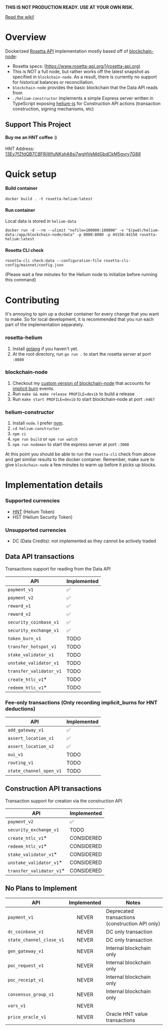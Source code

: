**THIS IS NOT PRODUCTION READY. USE AT YOUR OWN RISK.**

[Read the wiki!](https://github.com/syuan100/rosetta-helium/wiki)

# Overview
Dockerized [Rosetta API](https://www.rosetta-api.org/) implementation mostly based off of [blockchain-node](https://github.com/helium/blockchain-node):
- Rosetta specs: [https://www.rosetta-api.org/](rosetta-api.org)
- This is NOT a full node, but rather works off the latest snapshot as specified in `blockchain-node`. As a result, there is currently no support for historical balances or reconciliation.
- `blockchain-node` provides the basic blockchain that the Data API reads from
- `./helium-constructor` implements a simple Express server written in TypeScript exposing [helium-js](https://github.com/helium/helium-js) for Construction API actions (transaction construction, signing mechanisms, etc)

## Support This Project

#### Buy me an HNT coffee :)

HNT Address: [13Ey7fZfdQB7C8FRiWfuNKshA8si7wgHVeMdGbdCkM5gyry7G88](https://explorer.helium.com/accounts/13Ey7fZfdQB7C8FRiWfuNKshA8si7wgHVeMdGbdCkM5gyry7G88)

# Quick setup

#### Build container
```text
docker build . -t rosetta-helium:latest
```

#### Run container
Local data is stored in `helium-data`
```text
docker run -d --rm --ulimit "nofile=100000:100000" -v "$(pwd)/helium-data:/app/blockchain-node/data" -p 8080:8080 -p 44158:44158 rosetta-helium:latest
```

#### Rosetta CLI check
```text
rosetta-cli check:data --configuration-file rosetta-cli-config/mainnet/config.json
```
(Please wait a few minutes for the Helium node to initialize before running this command)

# Contributing
It's annoying to spin up a docker container for every change that you want to make. So for local development, it is recommended that you run each part of the implementation separately.

### rosetta-helium
1. Install [golang](https://golang.org/doc/install) if you haven't yet.
2. At the root directory, run `go run .` to start the rosetta server at port `:8080`

### blockchain-node
1. Checkout my [custom version of blockchain-node](https://github.com/syuan100/blockchain-node/tree/syuan100-rosetta-api) that accounts for [implicit burn](https://docs.helium.com/blockchain/transaction-fees/) events.
2. Run `make && make release PROFILE=devib` to build a release
3. Run `make start PROFILE=devib` to start blockchain-node at port `:4467`

### helium-constructor
1. Install `node`. I prefer [nvm](https://github.com/nvm-sh/nvm).
1. `cd helium-constructor`
2. `npm ci`
3. `npm run build` or `npm run watch`
4. `npm run nodemon` to start the express server at port `:3000`

At this point you should be able to run the `rosetta-cli` check from above and get similiar results to the docker container. Remember, make sure to give `blockchain-node` a few minutes to warm up before it picks up blocks.

# Implementation details

### Supported currencies

- [HNT](https://www.coinbase.com/price/helium) (Helium Token)
- HST (Helium Security Token)

### Unsupported currencies
- DC (Data Credits): not implemented as they cannot be actively traded

## Data API transactions
Transactions support for reading from the Data API

| API | Implemented |
|----|-----------|
| `payment_v1` | :white_check_mark: |
| `payment_v2` | :white_check_mark: |
| `reward_v1` | :white_check_mark: |
| `reward_v2` | :white_check_mark: |
| `security_coinbase_v1` | :white_check_mark: |
| `security_exchange_v1` | :white_check_mark: |
| `token_burn_v1` | TODO |
| `transfer_hotspot_v1` | TODO |
|  `stake_validator_v1` | TODO |
|  `unstake_validator_v1` | TODO |
|  `transfer_validator_v1` | TODO |
| `create_htlc_v1`* | TODO |
|  `redeem_htlc_v1`* | TODO |

### Fee-only transactions (Only recording implicit_burns for HNT deductions)

| API | Implemented |
| --- |-----------|
| `add_gateway_v1` | :white_check_mark: |
| `assert_location_v1` | :white_check_mark: |
| `assert_location_v2` | :white_check_mark: |
| `oui_v1` | TODO |
| `routing_v1` | TODO |
| `state_channel_open_v1` | TODO |

## Construction API transactions
Transaction support for creation via the construction API

| API | Implemented |
|-----|-----------|
| `payment_v2` | :white_check_mark: |
| `security_exchange_v1` | TODO |
| `create_htlc_v1`* | CONSIDERED |
| `redeem_htlc_v1`* | CONSIDERED |
| `stake_validator_v1`* | CONSIDERED |
| `unstake_validator_v1`* | CONSIDERED |
| `transfer_validator_v1`* | CONSIDERED |

## No Plans to Implement

| API | Implemented | Notes |
|-----|:-----------:|-------|
| `payment_v1` | NEVER | Deprecated transactions (construction API only) |
| `dc_coinbase_v1` | NEVER | DC only transaction |
| `state_channel_close_v1` | NEVER | DC only transaction |
| `gen_gateway_v1` | NEVER | Internal blockchain only |
| `poc_request_v1`| NEVER | Internal blockchain only |
| `poc_receipt_v1` | NEVER | Internal blockchain only | 
| `consensus_group_v1` | NEVER | Internal blockchain only |
| `vars_v1` | NEVER | |
| `price_oracle_v1` | NEVER | Oracle HNT value transactions | 
